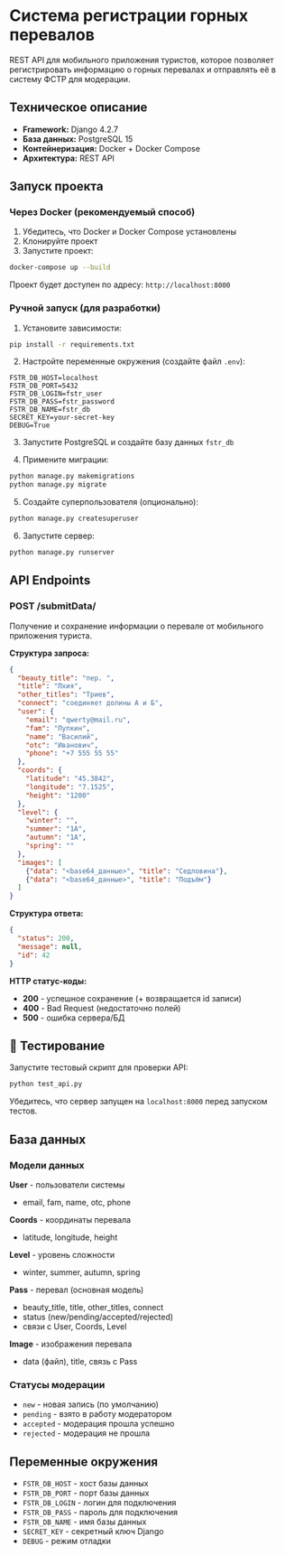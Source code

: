 # Система регистрации горных перевалов

REST API для мобильного приложения туристов, которое позволяет регистрировать информацию о горных перевалах и отправлять её в систему ФСТР для модерации.

## Техническое описание

- **Framework:** Django 4.2.7
- **База данных:** PostgreSQL 15
- **Контейнеризация:** Docker + Docker Compose
- **Архитектура:** REST API

## Запуск проекта

### Через Docker (рекомендуемый способ)

1. Убедитесь, что Docker и Docker Compose установлены
2. Клонируйте проект
3. Запустите проект:

```bash
docker-compose up --build
```

Проект будет доступен по адресу: `http://localhost:8000`

### Ручной запуск (для разработки)

1. Установите зависимости:
```bash
pip install -r requirements.txt
```

2. Настройте переменные окружения (создайте файл `.env`):
```
FSTR_DB_HOST=localhost
FSTR_DB_PORT=5432
FSTR_DB_LOGIN=fstr_user
FSTR_DB_PASS=fstr_password
FSTR_DB_NAME=fstr_db
SECRET_KEY=your-secret-key
DEBUG=True
```

3. Запустите PostgreSQL и создайте базу данных `fstr_db`

4. Примените миграции:
```bash
python manage.py makemigrations
python manage.py migrate
```

5. Создайте суперпользователя (опционально):
```bash
python manage.py createsuperuser
```

6. Запустите сервер:
```bash
python manage.py runserver
```

## API Endpoints

### POST /submitData/

Получение и сохранение информации о перевале от мобильного приложения туриста.

**Структура запроса:**
```json
{
  "beauty_title": "пер. ",
  "title": "Пхия",
  "other_titles": "Триев", 
  "connect": "соединяет долины А и Б",
  "user": {
    "email": "qwerty@mail.ru",
    "fam": "Пупкин", 
    "name": "Василий",
    "otc": "Иванович",
    "phone": "+7 555 55 55"
  },
  "coords": {
    "latitude": "45.3842",
    "longitude": "7.1525", 
    "height": "1200"
  },
  "level": {
    "winter": "",
    "summer": "1А", 
    "autumn": "1А",
    "spring": ""
  },
  "images": [
    {"data": "<base64_данные>", "title": "Седловина"}, 
    {"data": "<base64_данные>", "title": "Подъём"}
  ]
}
```

**Структура ответа:**
```json
{
  "status": 200,
  "message": null,
  "id": 42
}
```

**HTTP статус-коды:**
- **200** - успешное сохранение (+ возвращается id записи)
- **400** - Bad Request (недостаточно полей)
- **500** - ошибка сервера/БД

## 🧪 Тестирование

Запустите тестовый скрипт для проверки API:

```bash
python test_api.py
```

Убедитесь, что сервер запущен на `localhost:8000` перед запуском тестов.

##  База данных

### Модели данных

**User** - пользователи системы
- email, fam, name, otc, phone

**Coords** - координаты перевала  
- latitude, longitude, height

**Level** - уровень сложности
- winter, summer, autumn, spring

**Pass** - перевал (основная модель)
- beauty_title, title, other_titles, connect
- status (new/pending/accepted/rejected)
- связи с User, Coords, Level

**Image** - изображения перевала
- data (файл), title, связь с Pass

### Статусы модерации

- `new` - новая запись (по умолчанию)
- `pending` - взято в работу модератором  
- `accepted` - модерация прошла успешно
- `rejected` - модерация не прошла

##  Переменные окружения

- `FSTR_DB_HOST` - хост базы данных
- `FSTR_DB_PORT` - порт базы данных  
- `FSTR_DB_LOGIN` - логин для подключения
- `FSTR_DB_PASS` - пароль для подключения
- `FSTR_DB_NAME` - имя базы данных
- `SECRET_KEY` - секретный ключ Django
- `DEBUG` - режим отладки
